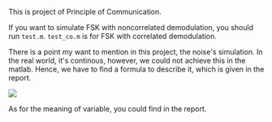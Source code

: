 This is project of Principle of Communication.

If you want to simulate FSK with noncorrelated demodulation, you should run `test.m`. `test_co.m` is for FSK with correlated demodulation.

There is a point my want to mention in this project, the noise's simulation. In the real world, it's continous, however, we could not achieve this in the matlab. Hence, we have to find a formula to describe it, which is given in the report. 

![](http://latex.codecogs.com/gif.latex?E\\{y^2_n\\}\\approx\\frac{T_b}{K}\sigma^2)

As for the meaning of variable, you could find in the report.
